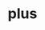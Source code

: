 ---
category: 4-letters
denotation: null
name: plus
reference_link: https://www.etymonline.com/word/plus
root_language: null
root_name: null
title: plus
type: free
word_sums:
- respelling: plus
  sum: 'Plus + '
---